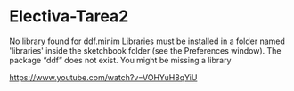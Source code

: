 # Electiva-Tarea2
 No library found for ddf.minim
Libraries must be installed in a folder named 'libraries' inside the sketchbook folder (see the Preferences window).
The package “ddf” does not exist. You might be missing a library






https://www.youtube.com/watch?v=VOHYuH8qYiU



